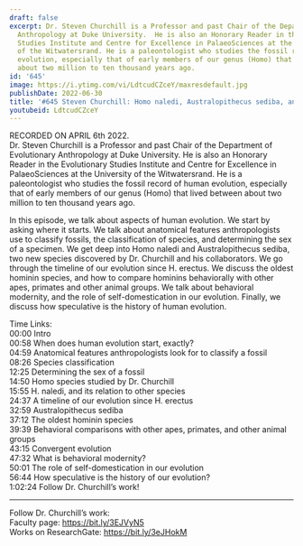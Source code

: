 ```yaml
---
draft: false
excerpt: Dr. Steven Churchill is a Professor and past Chair of the Department of Evolutionary
  Anthropology at Duke University.  He is also an Honorary Reader in the Evolutionary
  Studies Institute and Centre for Excellence in PalaeoSciences at the University
  of the Witwatersrand. He is a paleontologist who studies the fossil record of human
  evolution, especially that of early members of our genus (Homo) that lived between
  about two million to ten thousand years ago.
id: '645'
image: https://i.ytimg.com/vi/LdtcudCZceY/maxresdefault.jpg
publishDate: 2022-06-30
title: '#645 Steven Churchill: Homo naledi, Australopithecus sediba, and Human Evolution'
youtubeid: LdtcudCZceY
---
```

RECORDED ON APRIL 6th 2022.  
Dr. Steven Churchill is a Professor and past Chair of the Department of Evolutionary Anthropology at Duke University.  He is also an Honorary Reader in the Evolutionary Studies Institute and Centre for Excellence in PalaeoSciences at the University of the Witwatersrand. He is a paleontologist who studies the fossil record of human evolution, especially that of early members of our genus (Homo) that lived between about two million to ten thousand years ago.

In this episode, we talk about aspects of human evolution. We start by asking where it starts. We talk about anatomical features anthropologists use to classify fossils, the classification of species, and determining the sex of a specimen. We get deep into Homo naledi and Australopithecus sediba, two new species discovered by Dr. Churchill and his collaborators. We go through the timeline of our evolution since H. erectus. We discuss the oldest hominin species, and how to compare hominins behaviorally with other apes, primates and other animal groups. We talk about behavioral modernity, and the role of self-domestication in our evolution. Finally, we discuss how speculative is the history of human evolution.

Time Links:  
00:00 Intro  
00:58  When does human evolution start, exactly?  
04:59  Anatomical features anthropologists look for to classify a fossil  
08:26  Species classification  
12:25  Determining the sex of a fossil  
14:50  Homo species studied by Dr. Churchill  
15:55  H. naledi, and its relation to other species  
24:37  A timeline of our evolution since H. erectus  
32:59  Australopithecus sediba  
37:12  The oldest hominin species  
39:39  Behavioral comparisons with other apes, primates, and other animal groups  
43:15  Convergent evolution  
47:32  What is behavioral modernity?  
50:01  The role of self-domestication in our evolution  
56:44  How speculative is the history of our evolution?  
1:02:24  Follow Dr. Churchill’s work!

---

Follow Dr. Churchill’s work:  
Faculty page: https://bit.ly/3EJVyN5  
Works on ResearchGate: https://bit.ly/3eJHokM
